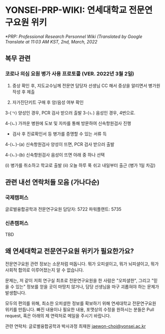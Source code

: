 # YONSEI-PRP-WIKI: 연세대학교 전문연구요원 위키

*\*PRP: Professional Research Personnel Wiki (Translated by Google Translate at 11:03 AM KST, 2nd, March, 2022*

## 복무 관련

### 코로나 의심 요원 병가 사용 프로토콜 (VER. 2022년 3월 2일)

1. 증상 확인 후, 지도교수님께 전문연 담당자 선생님 CC 해서 증상을 알리면서 병가원 작성 후 제출

2. 자가진단키트 구매 후 양/음성 여부 확인

3-(ㄱ) 양성인 경우, PCR 검사 받으러 출발
3-(ㄴ) 음성인 경우, 4번으로.

4-(ㄴ) 가까운 병원에 도보 및 자차를 통해 방문하여 신속항원검사 진행
- 검사 후 진료확인서 등 병가를 증명할 수 있는 서류 득

4-(ㄴ)-(a) 신속항원검사 양성이 뜨면, PCR 검사 받으러 출발

4-(ㄴ)-(b) 신속항원검사 음성이 뜨면 아래 중 하나 선택

(i) 병가를 취소하고 학교로 출발
(ii) 오늘 하루 푹 쉬고 내일부터 출근 (병가 1일 차감)

## 관련 내선 연락처들 모음 (가나다순)

### 국제캠퍼스

글로벌융합공학과 전문연구요원 담당자: 5722
파워플랜트: 5735

### 신촌캠퍼스

TBD


## 왜 연세대학교 전문연구요원 위키가 필요한가요?

전문연구요원 관련 정보는 소문처럼 떠돕니다. 뭐가 오피셜이고, 뭐가 뇌피셜이고, 뭐가 사회적 합의로 이루어졌는지 알 수 없습니다.

문제는, 저 같이 저희 연구실 최초로 전문연구요원을 한 사람은 "오피셜한", 그리고 "믿을 수 있는" 정보를 얻을 곳이 마땅치 않거나, 담당 선생님을 마구 괴롭혀야 하는 문제가 발생합니다.

모두의 편의를 위해, 최소한 오피셜한 정보를 확보하기 위해 연세대학교 전문연구요원 위키를 만듭니다. 빠진 내용이나 필요한 내용, 포맷상의 수정을 원하시는 분들은 Pull request, 혹은 아래의 제 연락처로 메일을 주시기 바랍니다.

관련 연락처: 글로벌융합공학과 박사과정 최재원 <jaewon-choi@yonsei.ac.kr>
